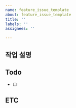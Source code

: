 ```yaml
---
name: feature_issue_template
about: feature_issue_template
title: ''
labels: ''
assignees: ''

---
```


## 작업 설명

## Todo
- [ ]

## ETC
